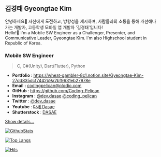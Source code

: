 ## 김경태 Gyeongtae Kim
안녕하세요👋 자신에게 도전하고, 방향성을 제시하며, 사람들과의 소통을 통해 개선해나가는 개발자, 고등학생 모바일 앱 개발자 '김경태'입니다!   
Hello!👋 I'm a Mobile SW Engineer as a Challenger, Presenter, and Communicative Leader, Gyeongtae Kim.
I'm also Highschool student in Republic of Korea.

### Mobile SW Engineer
> C, C#(Unity), Dart(Flutter), Python
- **Portfolio** : https://wheat-gambler-8c1.notion.site/Gyeongtae-Kim-27dd835dcf7442b9a2bf9631eb27978e
- **Email** : <codingpelican@plodio.com>
- **GitHub** : <https://github.com/Coding-Pelican>
- **Instagram** : [@dev.dasae](https://www.instagram.com/dev.dasae) [@coding_pelican](https://www.instagram.com/coding_pelican)
- **Twitter** : [@dev_dasae](https://twitter.com/dev_dasae)
- **Youtube** : [다새 Dasae](https://youtube.com/channel/UCZfDHIeuvgIl0NHbwe8T7aw)
- **Shutterstock** : [DASAE](https://www.shutterstock.com/g/DASAE)

[Show details...](https://wheat-gambler-8c1.notion.site/Gyeongtae-Kim-27dd835dcf7442b9a2bf9631eb27978e)

[![GithubStats](https://github-readme-stats.vercel.app/api?username=Coding-Pelican&title_color=0067a3)](https://github.com/Coding-Pelican)

[![Top Langs](https://github-readme-stats.vercel.app/api/top-langs/?username=Coding-Pelican&title_color=0067a3&layout=compact)](https://github.com/anuraghazra/github-readme-stats)

[![Hits](https://hits.seeyoufarm.com/api/count/incr/badge.svg?url=https%3A%2F%2Fgithub.com%2FCoding-Pelican)](https://github.com/Coding-Pelican)

<!--
**Coding-Pelican/Coding-Pelican** is a ✨ _special_ ✨ repository because its `README.md` (this file) appears on your GitHub profile.

Here are some ideas to get you started:

- 🔭 I’m currently working on ...
- 🌱 I’m currently learning ...
- 👯 I’m looking to collaborate on ...
- 🤔 I’m looking for help with ...
- 💬 Ask me about ...
- 📫 How to reach me: ...
- 😄 Pronouns: ...
- ⚡ Fun fact: ...
-->
